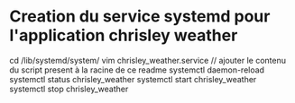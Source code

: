 # Creation du service systemd pour l'application chrisley weather

cd /lib/systemd/system/
vim chrisley_weather.service // ajouter le contenu du script present à la racine de ce readme
systemctl daemon-reload
systemctl status chrisley_weather
systemctl start chrisley_weather
systemctl stop chrisley_weather
